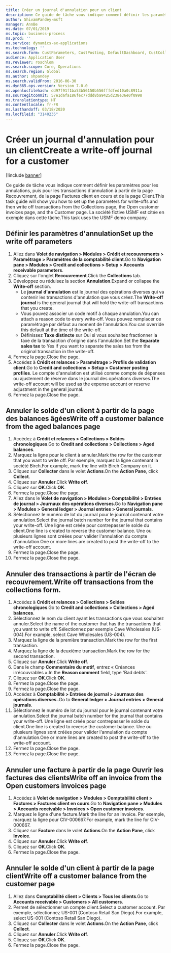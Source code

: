 ```yaml
---
title: Créer un journal d'annulation pour un client
description: Ce guide de tâche vous indique comment définir les paramètres pour les annulations, puis pour les transactions d'annulation à partir de la page Recouvrement, de la page Factures client en cours et de la page Client.
author: ShivamPandey-msft
manager: AnnBe
ms.date: 07/01/2019
ms.topic: business-process
ms.prod: ''
ms.service: dynamics-ax-applications
ms.technology: ''
ms.search.form: CustParameters, CustPosting, DefaultDashboard, CustCollectionsPoolsListPage, CustWriteOff, LedgerJournalTable, LedgerJournalTransDaily, CustCollections, CustOpenInvoicesListPage, CustTable
audience: Application User
ms.reviewer: roschlom
ms.search.scope: Core, Operations
ms.search.region: Global
ms.author: shpandey
ms.search.validFrom: 2016-06-30
ms.dyn365.ops.version: Version 7.0.0
ms.openlocfilehash: dd97f91f1ba53b56150b556fffdfed10a0c8911a
ms.sourcegitcommit: 57e1dafa186fec77ddd8ba9425d238e36e0f0998
ms.translationtype: HT
ms.contentlocale: fr-FR
ms.lasthandoff: 03/18/2020
ms.locfileid: "3140235"
---
```

# <a name="create-a-write-off-journal-for-a-customer"></a><span data-ttu-id="42bdc-103">Créer un journal d'annulation pour un client</span><span class="sxs-lookup"><span data-stu-id="42bdc-103">Create a write-off journal for a customer</span></span>

[!include [banner](../../includes/banner.md)]

<span data-ttu-id="42bdc-104">Ce guide de tâche vous indique comment définir les paramètres pour les annulations, puis pour les transactions d'annulation à partir de la page Recouvrement, de la page Factures client en cours et de la page Client.</span><span class="sxs-lookup"><span data-stu-id="42bdc-104">This task guide will show you how to set up the parameters for write-offs and then write off transactions from the Collections page, the Open customer invoices page, and the Customer page.</span></span> <span data-ttu-id="42bdc-105">La société fictive USMF est citée en exemple dans cette tâche.</span><span class="sxs-lookup"><span data-stu-id="42bdc-105">This task uses the USMF demo company.</span></span>


## <a name="set-up-the-write-off-parameters"></a><span data-ttu-id="42bdc-106">Définir les paramètres d'annulation</span><span class="sxs-lookup"><span data-stu-id="42bdc-106">Set up the write off parameters</span></span>
1. <span data-ttu-id="42bdc-107">Allez dans **Volet de navigation > Modules > Crédit et recouvrements > Paramétrage > Paramètres de la comptabilité client**.</span><span class="sxs-lookup"><span data-stu-id="42bdc-107">Go to **Navigation pane > Modules > Credit and collections > Setup > Accounts receivable parameters**.</span></span>
2. <span data-ttu-id="42bdc-108">Cliquez sur l'onglet **Recouvrement**.</span><span class="sxs-lookup"><span data-stu-id="42bdc-108">Click the **Collections** tab.</span></span>
3. <span data-ttu-id="42bdc-109">Développez ou réduisez la section **Annulation**.</span><span class="sxs-lookup"><span data-stu-id="42bdc-109">Expand or collapse the **Write-off** section.</span></span>
    - <span data-ttu-id="42bdc-110">Le **journal d'annulation** est le journal des opérations diverses qui va contenir les transactions d'annulation que vous créez.</span><span class="sxs-lookup"><span data-stu-id="42bdc-110">The **Write-off journal** is the general journal that will hold the write-off transactions that you create.</span></span>  
    - <span data-ttu-id="42bdc-111">Vous pouvez associer un code motif à chaque annulation.</span><span class="sxs-lookup"><span data-stu-id="42bdc-111">You can attach a reason code to every write-off.</span></span> <span data-ttu-id="42bdc-112">Vous pouvez remplacer ce paramétrage par défaut au moment de l'annulation.</span><span class="sxs-lookup"><span data-stu-id="42bdc-112">You can override this default at the time of the write-off.</span></span>  
    - <span data-ttu-id="42bdc-113">Définissez **Taxe distincte** sur Oui si vous souhaitez fractionner la taxe de la transaction d'origine dans l'annulation.</span><span class="sxs-lookup"><span data-stu-id="42bdc-113">Set the **Separate sales tax** to Yes if you want to separate the sales tax from the original transaction in the write-off.</span></span>  
4. <span data-ttu-id="42bdc-114">Fermez la page.</span><span class="sxs-lookup"><span data-stu-id="42bdc-114">Close the page.</span></span>
5. <span data-ttu-id="42bdc-115">Accédez à **Crédit et relances > Paramétrage > Profils de validation client**.</span><span class="sxs-lookup"><span data-stu-id="42bdc-115">Go to **Credit and collections > Setup > Customer posting profiles**.</span></span> <span data-ttu-id="42bdc-116">Le compte d'annulation est utilisé comme compte de dépenses ou ajustement de réserve dans le journal des opérations diverses.</span><span class="sxs-lookup"><span data-stu-id="42bdc-116">The write-off account will be used as the expense account or reserve adjustment in the general journal.</span></span>
6. <span data-ttu-id="42bdc-117">Fermez la page.</span><span class="sxs-lookup"><span data-stu-id="42bdc-117">Close the page.</span></span>

## <a name="write-off-a-customer-balance-from-the-aged-balances-page"></a><span data-ttu-id="42bdc-118">Annuler le solde d'un client à partir de la page des balances âgées</span><span class="sxs-lookup"><span data-stu-id="42bdc-118">Write off a customer balance from the aged balances page</span></span>
1. <span data-ttu-id="42bdc-119">Accédez à **Crédit et relances > Collections > Soldes chronologiques**.</span><span class="sxs-lookup"><span data-stu-id="42bdc-119">Go to **Credit and collections > Collections > Aged balances**.</span></span>
2. <span data-ttu-id="42bdc-120">Marquez la ligne pour le client à annuler.</span><span class="sxs-lookup"><span data-stu-id="42bdc-120">Mark the row for the customer that you want to write off.</span></span> <span data-ttu-id="42bdc-121">Par exemple, marquez la ligne contenant la société Birch.</span><span class="sxs-lookup"><span data-stu-id="42bdc-121">For example, mark the line with Birch Company on it.</span></span>
3. <span data-ttu-id="42bdc-122">Cliquez sur **Collecter** dans le volet **Actions**.</span><span class="sxs-lookup"><span data-stu-id="42bdc-122">On the **Action Pane**, click **Collect**.</span></span>
4. <span data-ttu-id="42bdc-123">Cliquez sur **Annuler**.</span><span class="sxs-lookup"><span data-stu-id="42bdc-123">Click **Write off**.</span></span>
5. <span data-ttu-id="42bdc-124">Cliquez sur **OK**.</span><span class="sxs-lookup"><span data-stu-id="42bdc-124">Click **OK**.</span></span>
6. <span data-ttu-id="42bdc-125">Fermez la page.</span><span class="sxs-lookup"><span data-stu-id="42bdc-125">Close the page.</span></span>
7. <span data-ttu-id="42bdc-126">Allez dans le **Volet de navigation > Modules > Comptabilité > Entrées de journal > Journaux des opérations diverses**.</span><span class="sxs-lookup"><span data-stu-id="42bdc-126">Go to **Navigation pane > Modules > General ledger > Journal entries > General journals**.</span></span>
8. <span data-ttu-id="42bdc-127">Sélectionnez le numéro de lot du journal pour le journal contenant votre annulation.</span><span class="sxs-lookup"><span data-stu-id="42bdc-127">Select the journal batch number for the journal that contains your write-off.</span></span> <span data-ttu-id="42bdc-128">Une ligne est créée pour contrepasser le solde du client.</span><span class="sxs-lookup"><span data-stu-id="42bdc-128">One line is created to reverse the customer balance.</span></span> <span data-ttu-id="42bdc-129">Une ou plusieurs lignes sont créées pour valider l'annulation du compte d'annulation.</span><span class="sxs-lookup"><span data-stu-id="42bdc-129">One or more lines are created to post the write-off to the write-off account.</span></span>  
9. <span data-ttu-id="42bdc-130">Fermez la page.</span><span class="sxs-lookup"><span data-stu-id="42bdc-130">Close the page.</span></span>
10. <span data-ttu-id="42bdc-131">Fermez la page.</span><span class="sxs-lookup"><span data-stu-id="42bdc-131">Close the page.</span></span>

## <a name="write-off-transactions-from-the-collections-form"></a><span data-ttu-id="42bdc-132">Annuler des transactions à partir de l'écran de recouvrement.</span><span class="sxs-lookup"><span data-stu-id="42bdc-132">Write off transactions from the collections form.</span></span>
1. <span data-ttu-id="42bdc-133">Accédez à **Crédit et relances > Collections > Soldes chronologiques**.</span><span class="sxs-lookup"><span data-stu-id="42bdc-133">Go to **Credit and collections > Collections > Aged balances**.</span></span>
2. <span data-ttu-id="42bdc-134">Sélectionnez le nom du client ayant les transactions que vous souhaitez annuler.</span><span class="sxs-lookup"><span data-stu-id="42bdc-134">Select the name of the customer that has the transactions that you want to write off.</span></span> <span data-ttu-id="42bdc-135">Sélectionnez par exemple Cave Wholesales (US-004).</span><span class="sxs-lookup"><span data-stu-id="42bdc-135">For example, select Cave Wholesales (US-004).</span></span>
3. <span data-ttu-id="42bdc-136">Marquez la ligne de la première transaction.</span><span class="sxs-lookup"><span data-stu-id="42bdc-136">Mark the row for the first transaction.</span></span>
4. <span data-ttu-id="42bdc-137">Marquez la ligne de la deuxième transaction.</span><span class="sxs-lookup"><span data-stu-id="42bdc-137">Mark the row for the second transaction.</span></span>
5. <span data-ttu-id="42bdc-138">Cliquez sur **Annuler**.</span><span class="sxs-lookup"><span data-stu-id="42bdc-138">Click **Write off**.</span></span>
6. <span data-ttu-id="42bdc-139">Dans le champ **Commentaire du motif**, entrez « Créances irrécouvrables ».</span><span class="sxs-lookup"><span data-stu-id="42bdc-139">In the **Reason comment** field, type 'Bad debts'.</span></span>
7. <span data-ttu-id="42bdc-140">Cliquez sur **OK**.</span><span class="sxs-lookup"><span data-stu-id="42bdc-140">Click **OK**.</span></span>
8. <span data-ttu-id="42bdc-141">Fermez la page.</span><span class="sxs-lookup"><span data-stu-id="42bdc-141">Close the page.</span></span>
9. <span data-ttu-id="42bdc-142">Fermez la page.</span><span class="sxs-lookup"><span data-stu-id="42bdc-142">Close the page.</span></span>
10. <span data-ttu-id="42bdc-143">Accédez à **Comptabilité > Entrées de journal > Journaux des opérations diverses.**.</span><span class="sxs-lookup"><span data-stu-id="42bdc-143">Go to **General ledger > Journal entries > General journals**.</span></span>
11. <span data-ttu-id="42bdc-144">Sélectionnez le numéro de lot du journal pour le journal contenant votre annulation.</span><span class="sxs-lookup"><span data-stu-id="42bdc-144">Select the journal batch number for the journal that contains your write-off.</span></span> <span data-ttu-id="42bdc-145">Une ligne est créée pour contrepasser le solde du client.</span><span class="sxs-lookup"><span data-stu-id="42bdc-145">One line is created to reverse the customer balance.</span></span> <span data-ttu-id="42bdc-146">Une ou plusieurs lignes sont créées pour valider l'annulation du compte d'annulation.</span><span class="sxs-lookup"><span data-stu-id="42bdc-146">One or more lines are created to post the write-off to the write-off account.</span></span>  
12. <span data-ttu-id="42bdc-147">Fermez la page.</span><span class="sxs-lookup"><span data-stu-id="42bdc-147">Close the page.</span></span>
13. <span data-ttu-id="42bdc-148">Fermez la page.</span><span class="sxs-lookup"><span data-stu-id="42bdc-148">Close the page.</span></span>

## <a name="write-off-an-invoice-from-the-open-customers-invoices-page"></a><span data-ttu-id="42bdc-149">Annuler une facture à partir de la page Ouvrir les factures des clients</span><span class="sxs-lookup"><span data-stu-id="42bdc-149">Write off an invoice from the Open customers invoices page</span></span>
1. <span data-ttu-id="42bdc-150">Accédez à **Volet de navigation > Modules > Comptabilité client > Factures > Factures client en cours**.</span><span class="sxs-lookup"><span data-stu-id="42bdc-150">Go to **Navigation pane > Modules > Accounts receivable > Invoices > Open customer invoices**.</span></span>
2. <span data-ttu-id="42bdc-151">Marquez le ligne d'une facture.</span><span class="sxs-lookup"><span data-stu-id="42bdc-151">Mark the line for an invoice.</span></span> <span data-ttu-id="42bdc-152">Par exemple, marquez la ligne pour CIV-000667.</span><span class="sxs-lookup"><span data-stu-id="42bdc-152">For example, mark the line for CIV-000667.</span></span>
3. <span data-ttu-id="42bdc-153">Cliquez sur **Facture** dans le volet **Actions**.</span><span class="sxs-lookup"><span data-stu-id="42bdc-153">On the **Action Pane**, click **Invoice**.</span></span>
4. <span data-ttu-id="42bdc-154">Cliquez sur **Annuler**.</span><span class="sxs-lookup"><span data-stu-id="42bdc-154">Click **Write off**.</span></span>
5. <span data-ttu-id="42bdc-155">Cliquez sur **OK**.</span><span class="sxs-lookup"><span data-stu-id="42bdc-155">Click **OK**.</span></span>
6. <span data-ttu-id="42bdc-156">Fermez la page.</span><span class="sxs-lookup"><span data-stu-id="42bdc-156">Close the page.</span></span>

## <a name="write-off-a-customer-balance-from-the-customer-page"></a><span data-ttu-id="42bdc-157">Annuler le solde d'un client à partir de la page client</span><span class="sxs-lookup"><span data-stu-id="42bdc-157">Write off a customer balance from the customer page</span></span>
1. <span data-ttu-id="42bdc-158">Allez dans **Comptabilité client > Clients > Tous les clients**.</span><span class="sxs-lookup"><span data-stu-id="42bdc-158">Go to **Accounts receivable > Customers > All customers**.</span></span>
2. <span data-ttu-id="42bdc-159">Permet de sélectionner un compte client.</span><span class="sxs-lookup"><span data-stu-id="42bdc-159">Select a customer account.</span></span> <span data-ttu-id="42bdc-160">Par exemple, sélectionnez US-001 (Contoso Retail San Diego).</span><span class="sxs-lookup"><span data-stu-id="42bdc-160">For example, select US-001 (Contoso Retail San Diego).</span></span>
3. <span data-ttu-id="42bdc-161">Cliquez sur **Collecter** dans le volet **Actions**.</span><span class="sxs-lookup"><span data-stu-id="42bdc-161">On the **Action Pane**, click **Collect**.</span></span>
4. <span data-ttu-id="42bdc-162">Cliquez sur **Annuler**.</span><span class="sxs-lookup"><span data-stu-id="42bdc-162">Click **Write off**.</span></span>
5. <span data-ttu-id="42bdc-163">Cliquez sur **OK**.</span><span class="sxs-lookup"><span data-stu-id="42bdc-163">Click **OK**.</span></span>
6. <span data-ttu-id="42bdc-164">Fermez la page.</span><span class="sxs-lookup"><span data-stu-id="42bdc-164">Close the page.</span></span>

